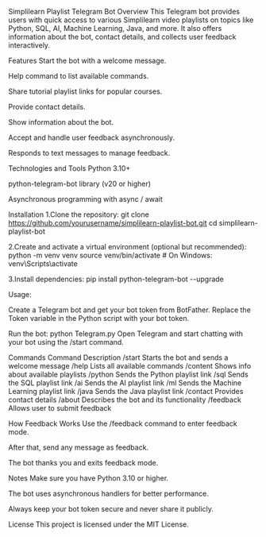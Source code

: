 Simplilearn Playlist Telegram Bot
Overview
This Telegram bot provides users with quick access to various Simplilearn video playlists on topics like Python, SQL, AI, Machine Learning, Java, and more. It also offers information about the bot, contact details, and collects user feedback interactively.

Features
Start the bot with a welcome message.

Help command to list available commands.

Share tutorial playlist links for popular courses.

Provide contact details.

Show information about the bot.

Accept and handle user feedback asynchronously.

Responds to text messages to manage feedback.

Technologies and Tools
Python 3.10+

python-telegram-bot library (v20 or higher)

Asynchronous programming with async / await

Installation
1.Clone the repository:
    git clone https://github.com/yourusername/simplilearn-playlist-bot.git
cd simplilearn-playlist-bot

2.Create and activate a virtual environment (optional but recommended):
   python -m venv venv
source venv/bin/activate  # On Windows: venv\Scripts\activate

3.Install dependencies:
  pip install python-telegram-bot --upgrade
  
Usage:

Create a Telegram bot and get your bot token from BotFather.
Replace the Token variable in the Python script with your bot token.

Run the bot:
  python Telegram.py
  Open Telegram and start chatting with your bot using the /start command.

Commands
Command	Description
/start	Starts the bot and sends a welcome message
/help	Lists all available commands
/content	Shows info about available playlists
/python	Sends the Python playlist link
/sql	Sends the SQL playlist link
/ai	Sends the AI playlist link
/ml	Sends the Machine Learning playlist link
/java	Sends the Java playlist link
/contact	Provides contact details
/about	Describes the bot and its functionality
/feedback	Allows user to submit feedback

How Feedback Works
Use the /feedback command to enter feedback mode.

After that, send any message as feedback.

The bot thanks you and exits feedback mode.

Notes
Make sure you have Python 3.10 or higher.

The bot uses asynchronous handlers for better performance.

Always keep your bot token secure and never share it publicly.

License
This project is licensed under the MIT License.
